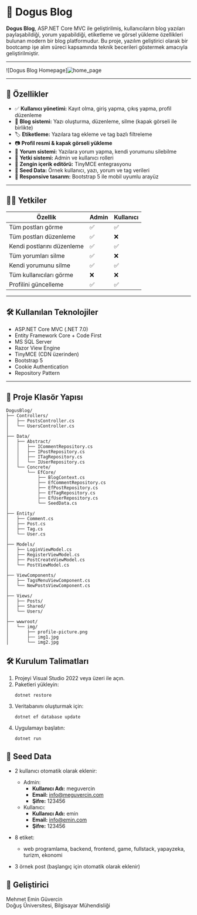 # 📝 Dogus Blog

**Dogus Blog**, ASP.NET Core MVC ile geliştirilmiş, kullanıcıların blog yazıları paylaşabildiği, yorum yapabildiği, etiketleme ve görsel yükleme özellikleri bulunan modern bir blog platformudur. Bu proje, yazılım geliştirici olarak bir bootcamp işe alım süreci kapsamında teknik becerileri göstermek amacıyla geliştirilmiştir.

---
![Dogus Blog Homepage]![home_page](https://github.com/user-attachments/assets/b86e92bf-0699-455a-aebb-7fc139d30763)

---
## 🚀 Özellikler

- ✅ **Kullanıcı yönetimi:** Kayıt olma, giriş yapma, çıkış yapma, profil düzenleme
- 📝 **Blog sistemi:** Yazı oluşturma, düzenleme, silme (kapak görseli ile birlikte)
- 🏷️ **Etiketleme:** Yazılara tag ekleme ve tag bazlı filtreleme
- 📷 **Profil resmi & kapak görseli yükleme**
- 💬 **Yorum sistemi:** Yazılara yorum yapma, kendi yorumunu silebilme
- 🔐 **Yetki sistemi:** Admin ve kullanıcı rolleri
- 🧠 **Zengin içerik editörü:** TinyMCE entegrasyonu
- 🧪 **Seed Data:** Örnek kullanıcı, yazı, yorum ve tag verileri
- 📱 **Responsive tasarım:** Bootstrap 5 ile mobil uyumlu arayüz

---

## 🧑‍💻 Yetkiler

| Özellik                    | Admin | Kullanıcı |
| -------------------------- | ----- | --------- |
| Tüm postları görme         | ✅    | ✅        |
| Tüm postları düzenleme     | ✅    | ❌        |
| Kendi postlarını düzenleme | ✅    | ✅        |
| Tüm yorumları silme        | ✅    | ❌        |
| Kendi yorumunu silme       | ✅    | ✅        |
| Tüm kullanıcıları görme    | ❌    | ❌        |
| Profilini güncelleme       | ✅    | ✅        |

---

## 🛠️ Kullanılan Teknolojiler

- ASP.NET Core MVC (.NET 7.0)
- Entity Framework Core + Code First
- MS SQL Server
- Razor View Engine
- TinyMCE (CDN üzerinden)
- Bootstrap 5
- Cookie Authentication
- Repository Pattern

---

## 📁 Proje Klasör Yapısı

```
DogusBlog/
├── Controllers/
│   ├── PostsController.cs
│   └── UsersController.cs
│
├── Data/
│   ├── Abstract/
│   │   ├── ICommentRepository.cs
│   │   ├── IPostRepository.cs
│   │   ├── ITagRepository.cs
│   │   └── IUserRepository.cs
│   └── Concrete/
│       └── EfCore/
│           ├── BlogContext.cs
│           ├── EfCommentRepository.cs
│           ├── EfPostRepository.cs
│           ├── EfTagRepository.cs
│           ├── EfUserRepository.cs
│           └── SeedData.cs
│
├── Entity/
│   ├── Comment.cs
│   ├── Post.cs
│   ├── Tag.cs
│   └── User.cs
│
├── Models/
│   ├── LoginViewModel.cs
│   ├── RegisterViewModel.cs
│   ├── PostCreateViewModel.cs
│   └── PostViewModel.cs
│
├── ViewComponents/
│   ├── TagsMenuViewComponent.cs
│   └── NewPostsViewComponent.cs
│
├── Views/
│   ├── Posts/
│   ├── Shared/
│   └── Users/
│
├── wwwroot/
│   └── img/
│       ├── profile-picture.png
│       ├── img1.jpg
│       └── img2.jpg
```
## 🛠️ Kurulum Talimatları

1. Projeyi Visual Studio 2022 veya üzeri ile açın.
2. Paketleri yükleyin:
   ```
   dotnet restore
   ```
3. Veritabanını oluşturmak için:
   ```
   dotnet ef database update
   ```
4. Uygulamayı başlatın:
   ```
   dotnet run
   ```

## 🌱 Seed Data

- 2 kullanıcı otomatik olarak eklenir:
  - Admin:
    - **Kullanıcı Adı:** meguvercin
    - **Email:** info@meguvercin.com
    - **Şifre:** 123456
  - Kullanıcı:
    - **Kullanıcı Adı:** emin
    - **Email:** info@emin.com
    - **Şifre:** 123456

- 8 etiket:
  - web programlama, backend, frontend, game, fullstack, yapayzeka, turizm, ekonomi

- 3 örnek post (başlangıç için otomatik olarak eklenir)

## 👤 Geliştirici

Mehmet Emin Güvercin  
Doğuş Üniversitesi, Bilgisayar Mühendisliği
